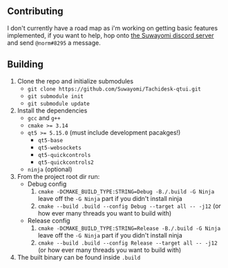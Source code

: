 ## Contributing
I don't currently have a road map as i'm working on getting basic features implemented, if you want to help, hop onto [the Suwayomi discord server](https://discord.gg/DDZdqZWaHA) and send `@norm#8295` a message.

## Building
1. Clone the repo and initialize submodules
    - `git clone https://github.com/Suwayomi/Tachidesk-qtui.git`
    - `git submodule init`
    - `git submodule update`
2. Install the dependencies
    - `gcc` and `g++`
    - `cmake >= 3.14`
    - `qt5 >= 5.15.0` (must include development pacakges!)
        - `qt5-base`
        - `qt5-websockets`
        - `qt5-quickcontrols`
        - `qt5-quickcontrols2`
    - `ninja` (optional)
4. From the project root dir run:
    - Debug config
        1. `cmake -DCMAKE_BUILD_TYPE:STRING=Debug -B./.build -G Ninja` leave off the `-G Ninja` part if you didn't install ninja
        2. `cmake --build .build --config Debug --target all -- -j12` (or how ever many threads you want to build with)
    - Release config
        1. `cmake -DCMAKE_BUILD_TYPE:STRING=Release -B./.build -G Ninja` leave off the `-G Ninja` part if you didn't install ninja
        2. `cmake --build .build --config Release --target all -- -j12` (or how ever many threads you want to build with)
5. The built binary can be found inside `.build`
